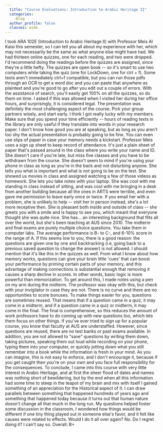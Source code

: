 ```yaml
---
  title: "Course Evaluations: Introduction to Arabic Heritage II"
  categories:
    -Blog
  author_profile: false 
  classes: wide
---
```

I took ARA 102E (Introduction to Arabic Heritage II) with Professor Meis Al Kaisi this semester, so I can tell you all about my experience with her, which may not necessarily be the same as what anyone else might have had.
We had thirteen online quizzes, one for each reading, and two were dropped. I'd recommend doing the readings before the quizzes are assigned, since they're a little hefty. The quizzes are open book -- so it's smart to use two computers while taking the quiz (one for LockDown, one for ctrl + f). Some texts aren't immediately ctrl+f compatible, but you can run those pdfs through an OCR to get a word doc and you can paste that anywhere as plaintext and you're good to go after you edit out a couple of errors. With the assistance of search, you'll easily get 100% on all the quizzes, so do them on time. I asked if this was allowed when I visited her during her office hours, and surprisingly, it is considered legal.
The presentation was definitely the most challenging aspect of the course. Pick your group partners wisely, and start early. I think I got really lucky with my members. Make sure that you spend your time efficiently -- hours of reading texts in the library are only useful if they translate into words in your research paper. I don't know how good you are at speaking, but as long as you aren't too shy the actual presentation is probably going to be fine. You can even use slips of paper in case your memory needs a kickstart.
Professor Meis uses a sign up sheet to keep record of attendance. It's just a plain sheet of paper that's passed around in the class where you write your name and ID. She doesn't care if you're late, but miss five classes and you have to be withdrawn from the course. She doesn't seem to mind if you're using your phone in class as long as you're in the back and not disturbing anyone. She tells you what is important and what is not going to be on the test. She showed us movies in class and assigned watching a few of those videos as homework. She lets you take notes with your laptop. She was cool with me standing in class instead of sitting, and was cool with me bringing in a desk from another building because all the ones in ARTS were terrible, and even gave me permission to leave early once or twice. If you email her with a problem, she is unlikely to help -- visit her in person instead, she's a lot more receptive then. She is pleasant both inside and outside of class -- she greets you with a smile and is happy to see you, which meant that everyone thought she was quite nice. She has... an interesting background that flits all over the world, but she's been teaching at AUS since 2010.
The midterm and final exams are purely multiple choice questions. You take them in computer labs. The average performance is B- to C-, and 6-10% score in the range of A. If this seems low to you, there is a good reason: the questions are given one by one and backtracking (i.e, going back to a previous saved question to change the answer) is not allowed. I should mention that it's like this in the quizzes as well. From what I know about how memory works, questions can give your brain little 'cues' that can boost your performance by priming certain parts of your memory, and this advantage of making connections is substantial enough that removing it causes a sharp decline in scores. In other words, basic logic is more powerful than memorization. To get around this, I made notes using a pen on my arm during the midterm. The professor was okay with this, but check with your invigilator in case they are not.
There is no curve and there are no opportunities to score bonuses. To make things easier for you, questions are sometimes reused. That means that if a question came in a quiz, it may come in a midterm, and if a question came in a quiz or midterm, it may come in the final. The final is comprehensive, so this reduces the amount of work professors have to do coming up with new questions too, which lets them focus on other things. If you've ever tried to sign up for a popular course, you know that faculty at AUS are understaffed. 
However, since questions are reused, there are no test banks or past exams available. In addition, you are not allowed to "save" questions by writing them down, taking pictures, speaking them out loud while recording on your phone, typing them into your computer, or quickly jotting down what you still remember into a book while the information is fresh in your mind. As you can imagine, this is not easy to enforce, and I don't encourage it, because if you get caught then you're on your own and you face full responsibility for the consequences. 
To conclude, I came into this course with very little interest in Arabic Heritage, and at first the sheer flood of dates and names was nothing short of bewildering, but by the end when all this information had some time to steep in the teapot of my brain and mix with itself I gained something of an appreciation for the Historical aspect of it. I can draw parallels between something that happened hundreds of years ago and something that happened today because it turns out that human nature doesn't change all that much in the long run. My questions helped foster some discussion in the classroom, I wondered how things would be different if one tiny thing played out in someone else's favor, and it felt like causes were related to effects. Would I do it all over again? No. Do I regret doing it? I can't say so. 
Overall: B+
